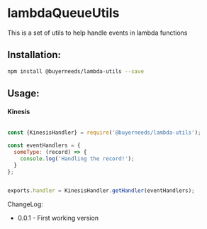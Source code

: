 # lambdaQueueUtils
This is a set of utils to help handle events in lambda functions


## Installation:
```sh
npm install @buyerneeds/lambda-utils --save
```

## Usage:


#### Kinesis

```js

const {KinesisHandler} = require('@buyerneeds/lambda-utils');

const eventHandlers = {
  someType: (record) => {
    console.log('Handling the record!');
  }
};


exports.handler = KinesisHandler.getHandler(eventHandlers);


```


ChangeLog:

* 0.0.1 - First working version
